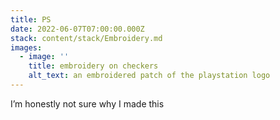 ```yaml
---
title: PS
date: 2022-06-07T07:00:00.000Z
stack: content/stack/Embroidery.md
images:
  - image: ''
    title: embroidery on checkers
    alt_text: an embroidered patch of the playstation logo
---
```


I’m honestly not sure why I made this
